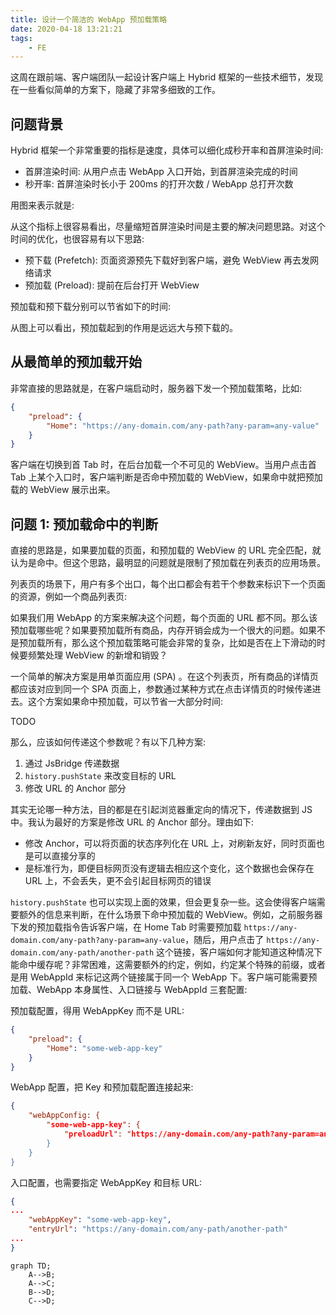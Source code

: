 ```yaml
---
title: 设计一个简洁的 WebApp 预加载策略
date: 2020-04-18 13:21:21
tags:
    - FE
---
```


这周在跟前端、客户端团队一起设计客户端上 Hybrid 框架的一些技术细节，发现在一些看似简单的方案下，隐藏了非常多细致的工作。

## 问题背景

Hybrid 框架一个非常重要的指标是速度，具体可以细化成秒开率和首屏渲染时间:

* 首屏渲染时间: 从用户点击 WebApp 入口开始，到首屏渲染完成的时间
* 秒开率: 首屏渲染时长小于 200ms 的打开次数 / WebApp 总打开次数

<!-- more -->

用图来表示就是:

从这个指标上很容易看出，尽量缩短首屏渲染时间是主要的解决问题思路。对这个时间的优化，也很容易有以下思路:

* 预下载 (Prefetch): 页面资源预先下载好到客户端，避免 WebView 再去发网络请求
* 预加载 (Preload): 提前在后台打开 WebView

预加载和预下载分别可以节省如下的时间:

从图上可以看出，预加载起到的作用是远远大与预下载的。

## 从最简单的预加载开始

非常直接的思路就是，在客户端启动时，服务器下发一个预加载策略，比如:

```json
{
    "preload": {
        "Home": "https://any-domain.com/any-path?any-param=any-value"
    }
}
```

客户端在切换到首 Tab 时，在后台加载一个不可见的 WebView。当用户点击首 Tab 上某个入口时，客户端判断是否命中预加载的 WebView，如果命中就把预加载的 WebView 展示出来。

## 问题 1: 预加载命中的判断

直接的思路是，如果要加载的页面，和预加载的 WebView 的 URL 完全匹配，就认为是命中。但这个思路，最明显的问题就是限制了预加载在列表页的应用场景。

列表页的场景下，用户有多个出口，每个出口都会有若干个参数来标识下一个页面的资源，例如一个商品列表页:

如果我们用 WebApp 的方案来解决这个问题，每个页面的 URL 都不同。那么该预加载哪些呢？如果要预加载所有商品，内存开销会成为一个很大的问题。如果不是预加载所有，那么这个预加载策略可能会非常的复杂，比如是否在上下滑动的时候要频繁处理 WebView 的新增和销毁？

一个简单的解决方案是用单页面应用 (SPA) 。在这个列表页，所有商品的详情页都应该对应到同一个 SPA 页面上，参数通过某种方式在点击详情页的时候传递进去。这个方案如果命中预加载，可以节省一大部分时间:

TODO

那么，应该如何传递这个参数呢？有以下几种方案:

1. 通过 JsBridge 传递数据
1. `history.pushState` 来改变目标的 URL
1. 修改 URL 的 Anchor 部分

其实无论哪一种方法，目的都是在引起浏览器重定向的情况下，传递数据到 JS 中。我认为最好的方案是修改 URL 的 Anchor 部分。理由如下:

* 修改 Anchor，可以将页面的状态序列化在 URL 上，对刷新友好，同时页面也是可以直接分享的
* 是标准行为，即便目标网页没有逻辑去相应这个变化，这个数据也会保存在 URL 上，不会丢失，更不会引起目标网页的错误

`history.pushState` 也可以实现上面的效果，但会更复杂一些。这会使得客户端需要额外的信息来判断，在什么场景下命中预加载的 WebView。例如，之前服务器下发的预加载指令告诉客户端，在 Home Tab 时需要预加载 `https://any-domain.com/any-path?any-param=any-value`，随后，用户点击了 `https://any-domain.com/any-path/another-path` 这个链接，客户端如何才能知道这种情况下能命中缓存呢？非常困难，这需要额外的约定，例如，约定某个特殊的前缀，或者是用 WebAppId 来标记这两个链接属于同一个 WebApp 下。客户端可能需要预加载、WebApp 本身属性、入口链接与 WebAppId 三套配置:

预加载配置，得用 WebAppKey 而不是 URL:
```json
{
    "preload": {
        "Home": "some-web-app-key"
    }
}
```

WebApp 配置，把 Key 和预加载配置连接起来:
```json
{
    "webAppConfig: {
        "some-web-app-key": {
            "preloadUrl": "https://any-domain.com/any-path?any-param=any-value"
        }
    }
}
```

入口配置，也需要指定 WebAppKey 和目标 URL:
```json
{
...
    "webAppKey": "some-web-app-key",
    "entryUrl": "https://any-domain.com/any-path/another-path"
...
}
```


```mermaid
graph TD;
    A-->B;
    A-->C;
    B-->D;
    C-->D;
```
